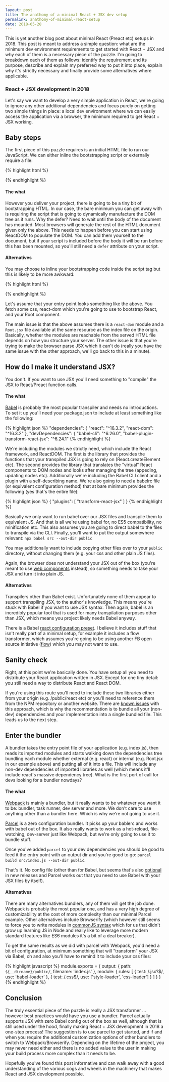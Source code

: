 ```yaml
---
layout: post
title: The anathomy of a minimal React + JSX dev setup
permalink: anathomy-of-minimal-react-setup
date: 2018-05-28
---
```


This is yet another blog post about minimal React (Preact etc) setups in 2018. This post is meant to address a simple question: what are the minimum dev environment requirements to get started with React + JSX and why each of them is a necessary piece of the puzzle. I'm going to breakdown each of them as follows: identify the requirement and its purpose, describe and explain my preferred way to put it into place, explain why it's strictly necessary and finally provide some alternatives where applicable.

### React + JSX development in 2018

Let's say we want to develop a very simple application in React, we're going to ignore any other additional dependencies and focus purely on getting two simple things in place: a local dev environment where we can easily access the application via a browser, the minimum required to get React + JSX working.

## Baby steps

The first piece of this puzzle requires is an initial HTML file to run our JavaScript. We can either inline the bootstrapping script or externally require a file:

{% highlight html %}
<script type="text/javascript" src="./index.js" defer>
</script>
{% endhighlight %}

#### The what
However you deliver your project, there is going to be a tiny bit of bootstrapping HTML. In our case, the bare minimum you can get away with is requiring the script that is going to dynamically manufacture the DOM tree as it runs. Why the defer? Need to wait until the body of the document has mounted. Most browsers will generate the rest of the HTML document given only the above. This needs to happen before you can start using ReactDOM to populate the DOM. You can add them yourself to the document, but if your script is included before the body it will be run before this has been mounted, so you'll still need a `defer` attribute on your script.

#### Alternatives
You may choose to inline your bootstrapping code inside the script tag but this is likely to be more awkward:

{% highlight html %}
<script type="module">
import ReactDom from 'react-dom';
import Root from './Root.jsx';

import './root.css';

const container = document.createElement('div');
container.className = 'root';
document.body.appendChild(container);
ReactDom.render(Root(), container);
</script>
{% endhighlight %}

Let's assume that your entry point looks something like the above. You fetch some css, react-dom which you're going to use to bootstrap React, and your Root component.

The main issue is that the above assumes there is a `react-dom` module and a `Root.jsx` file available at the same resource as the index file on the origin. Basically, whether the modules are reachable from the served HTML file depends on how you structure your server. The other issue is that you're trying to make the browser parse JSX which it can't do (really you have the same issue with the other approach, we'll go back to this in a minute).

## How do I make it understand JSX?

You don't. If you want to use JSX you'll need something to "compile" the JSX to React/Preact function calls.

#### The what

[Babel](https://babeljs.io/) is probably the most popular transpiler and needs no introductions. To set it up you'll need your package.json to include at least something like the following:

{% highlight json %}
    "dependencies": {
        "react": "^16.3.2",
        "react-dom": "^16.3.2"
    },
    "devDependencies": {
        "babel-cli": "^6.26.0",
        "babel-plugin-transform-react-jsx": "^6.24.1"
{% endhighlight %}

We're including the modules we strictly need, which include the React framework, and ReactDOM. The first is the library that provides the functions that your transpiled JSX is going to rely on (React.createElement etc). The second provides the library that translates the "virtual" React components to DOM nodes and looks after managing the tree (appeding, updating nodes etc). Additionally we're including the Babel CLI client and a plugin with a self-describing name. We're also going to need a babelrc file (or equivalent configuration method) that at bare minimum provides the following (yes that's the entire file):

{% highlight json %}
{
    "plugins": [
        "transform-react-jsx"
    ]
}
{% endhighlight %}

Basically we only want to run babel over our JSX files and transpile them to equivalent JS. And that is all we're using babel for, no ES5 compatibility, no minification etc.
This also assumes you are going to direct babel to the files to transpile via the CLI. Finally, you'll want to put the output somewhere relevant: `npx babel src --out-dir public`

You may additionally want to include copying other files over to your `public` directory, without changing them (e.g. your css and other plain JS files).

Again, the browser does not understand your JSX out of the box (you're meant to use [web components](https://www.webcomponents.org/introduction) instead), so something needs to take your JSX and turn it into plain JS.

#### Alternatives

Transpilers other than Babel exist. Unfortunately none of them appear to support transpiling JSX, to the author's knowledge. This means you're stuck with Babel if you want to use JSX syntax. Then again, babel is an incredibly popular tool that is used for many transpilation purposes other than JSX, which means you project likely needs Babel anyway.

There is a Babel [react configuration preset](https://babeljs.io/docs/plugins/preset-react/). I believe it includes stuff that isn't really part of a minimal setup, for example it includes a flow transformer, which assumes you're going to be using another FB open source initiative ([flow](https://flow.org/)) which you may not want to use.

## Sanity check

Right, at this point we're basically done. You have setup all you need to distribute your React application written in JSX. Except for one tiny detail: you still need a way to distribute React and React DOM.

If you're using this route you'll need to include these two libraries either from your origin (e.g. /public/react etc) or you'll need to reference them from the NPM repository or another website. There are [known issues](https://blog.andrewray.me/webpack-when-to-use-and-why/) with this approach, which is why the recommendation is to bundle all your (non-dev) dependencies and your implementation into a single bundled file. This leads us to the next step.

## Enter the bundler

A bundler takes the entry point file of your application (e.g. index.js), then reads its imported modules and starts walking down the dependencies tree bundling each module whether external (e.g. react) or internal (e.g. Root.jsx in our example above) and putting all of it into a file. This will include any non-dev dependencies of imported libraries as well (which means it'll include react's massive dependency tree). What is the first port of call for devs looking for a bundler nowdays?

#### The what

[Webpack](https://webpack.js.org/) is mainly a bundler, but it really wants to be whatever you want it to be: bundler, task runner, dev server and more. We don't care to use anything other than a bundler here. Which is why we're not going to use it.

[Parcel](https://parceljs.org/) is a zero configuration bundler. It picks up your bablerc and works with babel out of the box. It also really wants to work as a hot-reload, file-watching, dev-server just like Webpack, but we're only going to use it to bundle stuff.

Once you've added `parcel` to your dev dependencies you should be good to feed it the entry point with an output dir and you're good to go: `parcel build src/index.js --out-dir public`.

That's it. No config file (other than for Babel, but seems that's also [optional](https://medium.com/@devongovett/parcel-v1-6-0-46f4a2514668) in new releases and Parcel works out that you need to use Babel with your JSX files by itself).

#### Alternatives

There are many alternatives bundlers, any of them will get the job done.
Webpack is probably the most popular one, and has a very high degree of customizability at the cost of more complexity than our minimal Parcel example. Other alternatives include Browserify (which however still seems to force you to write modules in [commonJS syntax](https://github.com/browserify/browserify/issues/1186) which for us that didn't grow up learning JS in Node and really like to leverage more modern standard features like ES6 modules it's a bit of a deal breaker).

To get the same results as we did with parcel with Webpack, you'd need a bit of configuration, at minimum something that will "transform" your JSX via Babel, oh and also you'll have to remind it to include your css files:

{% highlight javascript %}
module.exports = {
    output: {
        path: `${__dirname}/public/`,
        filename: 'index.js'
    },
    module: {
        rules: [
            {
                test: /\.jsx?$/,
                use: 'babel-loader'
            }, {
                test: /\.css$/,
                use: ['style-loader', 'css-loader']
            }
        ]
    }
}
{% endhighlight %}

## Conclusion

The truly essential piece of the puzzle is really a JSX transformer ... however best practices would have you use a bundler. Parcel actually supports JSX with zero Babel config out of the box as well, although that is still used under the hood, finally making React + JSX development in 2018 a one-step process! The suggestion is to use parcel to get started, and if and when you require the additional customization options of other bundlers to switch to Webpack/Browserify. Depending on the lifetime of the project, you may never need either and there is no added value to the user in making your build process more complex than it needs to be.

Hopefully you've found this post informative and can walk away with a good understanding of the various cogs and wheels in the machinery that makes React and JSX development possible.
